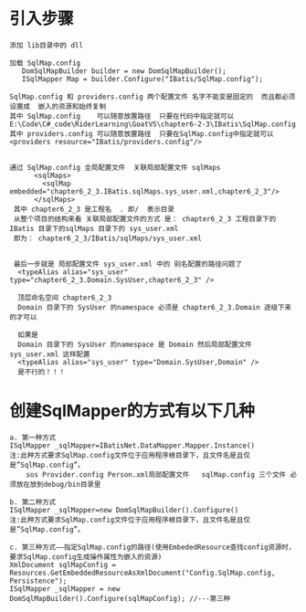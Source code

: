 

# 引入步骤

    添加 lib目录中的 dll
    
    加载 SqlMap.config
       DomSqlMapBuilder builder = new DomSqlMapBuilder();
       ISqlMapper Map = builder.Configure("IBatis/SqlMap.config");
    
    SqlMap.config 和 providers.config 两个配置文件 名字不能变是固定的  而且都必须设置成  嵌入的资源和始终复制
    其中 SqlMap.config    可以随意放置路径  只要在代码中指定就可以            E:\Code\C#_code\RiderLearning\GoatVS\chapter6-2-3\IBatis\SqlMap.config
    其中 providers.config 可以随意放置路径  只要在SqlMap.config中指定就可以   <providers resource="IBatis/providers.config"/>

        
    通过 SqlMap.config 全局配置文件  关联局部配置文件 sqlMaps
          <sqlMaps>
            <sqlMap embedded="chapter6_2_3.IBatis.sqlMaps.sys_user.xml,chapter6_2_3"/>
          </sqlMaps>
     其中 chapter6_2_3 是工程名  . 即/  表示目录 
     从整个项目的结构来看 关联局部配置文件的方式 是： chapter6_2_3 工程目录下的  IBatis 目录下的sqlMaps 目录下的 sys_user.xml 
     即为： chapter6_2_3/IBatis/sqlMaps/sys_user.xml
     
     
     最后一步就是 局部配置文件 sys_user.xml 中的 别名配置的路径问题了
      <typeAlias alias="sys_user" type="chapter6_2_3.Domain.SysUser,chapter6_2_3" />
      
      顶层命名空间 chapter6_2_3  
      Domain 目录下的 SysUser 的namespace 必须是 chapter6_2_3.Domain 逐级下来的才可以
      
      如果是 
      Domain 目录下的 SysUser 的namespace 是 Domain 然后局部配置文件 sys_user.xml 这样配置
      <typeAlias alias="sys_user" type="Domain.SysUser,Domain" />
      是不行的！！！
     
     
     
     
     
#
    
#   创建SqlMapper的方式有以下几种
    
    a. 第一种方式
    ISqlMapper _sqlMapper=IBatisNet.DataMapper.Mapper.Instance()
    注:此种方式要求SqlMap.config文件位于应用程序根目录下，且文件名是且仅是”SqlMap.config”。
        sos Provider.config Person.xml局部配置文件   sqlMap.config 三个文件 必须放在放到debug/bin目录里
    
    b. 第二种方式
    ISqlMapper _sqlMapper=new DomSqlMapBuilder().Configure()
    注:此种方式要求SqlMap.config文件位于应用程序根目录下，且文件名是且仅是”SqlMap.config”。
    
    c. 第三种方式——指定SqlMap.config的路径(使用EmbededResource查找config资源时，要求SqlMap.config生成操作属性为嵌入的资源)
    XmlDocument sqlMapConfig = Resources.GetEmbeddedResourceAsXmlDocument("Config.SqlMap.config, Persistence");
    ISqlMapper _sqlMapper = new DomSqlMapBuilder().Configure(sqlMapConfig); //---第三种